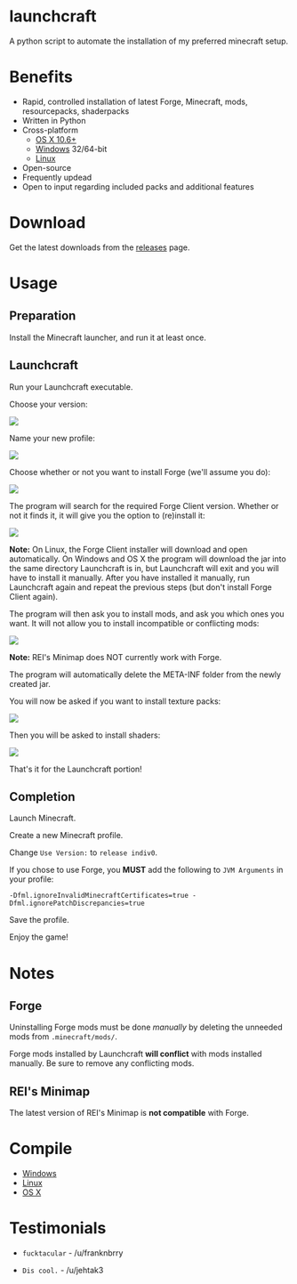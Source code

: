 launchcraft
===========

A python script to automate the installation of my preferred minecraft setup.

Benefits
========

* Rapid, controlled installation of latest Forge, Minecraft, mods, resourcepacks, shaderpacks
* Written in Python
* Cross-platform
  * [OS X 10.6+](http://i.imgur.com/EmUsLrs.gif)
  * [Windows](http://i.imgur.com/g70NYcQ.gif) 32/64-bit
  * [Linux](http://i.imgur.com/bb7d6fm.gif)
* Open-source
* Frequently updead
* Open to input regarding included packs and additional features

Download
========

Get the latest downloads from the [releases](https://github.com/Indiv0/launchcraft/releases) page.

Usage
=====

Preparation
-----------

Install the Minecraft launcher, and run it at least once.

Launchcraft
-----------

Run your Launchcraft executable.

Choose your version:

![](http://i.imgur.com/tuc61jX.gif)

Name your new profile:

![](http://i.imgur.com/BBXF62I.gif)

Choose whether or not you want to install Forge (we'll assume you do):

![](http://i.imgur.com/8KhziRD.gif)

The program will search for the required Forge Client version.
Whether or not it finds it, it will give you the option to (re)install it:

![](http://i.imgur.com/NxZxPTZ.gif)

**Note:** On Linux, the Forge Client installer will download and open automatically.
On Windows and OS X the program will download the jar into the same directory Launchcraft is in, but Launchcraft will exit and you will have to install it manually. After you have installed it manually, run Launchcraft again and repeat the previous steps (but don't install Forge Client again).

The program will then ask you to install mods, and ask you which ones you want. It will not allow you to install incompatible or conflicting mods:

![](http://i.imgur.com/bb7d6fm.gif)

**Note:** REI's Minimap does NOT currently work with Forge.

The program will automatically delete the META-INF folder from the newly created jar.

You will now be asked if you want to install texture packs:

![](http://i.imgur.com/CUmooKP.gif)

Then you will be asked to install shaders:

![](http://i.imgur.com/Ywlz6tR.gif)

That's it for the Launchcraft portion!

Completion
----------

Launch Minecraft.

Create a new Minecraft profile.

Change `Use Version:` to `release indiv0`.

If you chose to use Forge, you **MUST** add the following to `JVM Arguments` in your profile:

    -Dfml.ignoreInvalidMinecraftCertificates=true -Dfml.ignorePatchDiscrepancies=true

Save the profile.

Enjoy the game!

Notes
=====

Forge
-----

Uninstalling Forge mods must be done *manually* by deleting the unneeded mods from `.minecraft/mods/`.

Forge mods installed by Launchcraft **will conflict** with mods installed manually. Be sure to remove any conflicting mods.

REI's Minimap
-------------

The latest version of REI's Minimap is **not compatible** with Forge.

Compile
=======
* [Windows](https://github.com/Indiv0/launchcraft/wiki/Windows----Compilation)
* [Linux](https://github.com/Indiv0/launchcraft/wiki/Linux)
* [OS X](https://github.com/Indiv0/launchcraft/wiki/OSX-Compile)

Testimonials
============

* `fucktacular` - /u/franknbrry

* `Dis cool.` - /u/jehtak3

